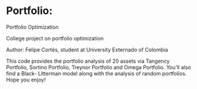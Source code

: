 # Portfolio:
Portfolio Optimization

College project on portfolio optimization

Author: Felipe Cortés,	student at University Externado of Colombia


This code provides the portfolio analysis of 20 assets via Tangency Portfolio, Sortino Portfolio, Treynor Portfolio and Omega Portfolio. You'll also find a Black- Litterman model along with the analysis of random portfolios. Hope you enjoy!

